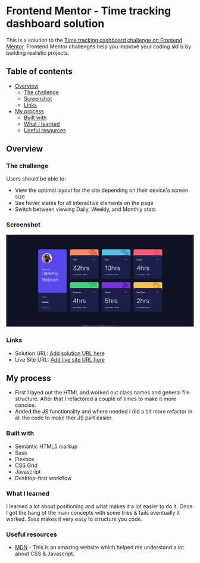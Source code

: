# Frontend Mentor - Time tracking dashboard solution

This is a solution to the [Time tracking dashboard challenge on Frontend Mentor](https://www.frontendmentor.io/challenges/time-tracking-dashboard-UIQ7167Jw). Frontend Mentor challenges help you improve your coding skills by building realistic projects. 

## Table of contents

- [Overview](#overview)
  - [The challenge](#the-challenge)
  - [Screenshot](#screenshot)
  - [Links](#links)
- [My process](#my-process)
  - [Built with](#built-with)
  - [What I learned](#what-i-learned)
  - [Useful resources](#useful-resources)

## Overview

### The challenge

Users should be able to:

- View the optimal layout for the site depending on their device's screen size
- See hover states for all interactive elements on the page
- Switch between viewing Daily, Weekly, and Monthly stats

### Screenshot

![Design screenshot for the Time tracking dashboard coding challenge](./project.jpg)

### Links

- Solution URL: [Add solution URL here](https://github.com/androgitai/TimeTrackingDashboard)
- Live Site URL: [Add live site URL here](https://time-dashboard.netlify.app/)

## My process

- First I layed out the HTML and worked out class names and general file structure. After that I refactored a couple of times to make it more concise.
- Added the JS functionality and where needed I did a bit more refactor in all the code to make ther JS part easier.

### Built with

- Semantic HTML5 markup
- Sass
- Flexbox
- CSS Grid
- Javascript
- Desktop-first workflow


### What I learned

I learned a lot about positioning and what makes it a lot easier to do it. Once I got the hang of the main concepts with some tries & fails eventually it worked. 
Sass makes it very easy to structure you code.

### Useful resources

- [MDN](https://developer.mozilla.org/) - This is an amazing website which helped me understand a lot about CSS & Javascript.
